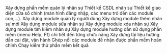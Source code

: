 Xây dựng phần mềm quản lý nhân sự
Thiết kế CSDL nhân sự
Thiết kế giao diện cửa sổ chính (màn hình đăng nhập, các menu trỏ đến các module con,…). 
Xây dựng module quản lý người dùng
Xây dựng module thêm nhân sự mới
Xây dựng module sửa nhân sự
Xây dựng module xóa nhân sự
Xây dựng module tìm kiếm nhân sự
Xây dựng module hướng dẫn sử dụng phần mềm (menu Help, F1) chi tiết đến từng chức năng
Xây dựng tài liệu hướng dẫn cài đặt, vận hành
Ghép nối các module để nhận được phần mềm hoàn chỉnh
Chạy kiểm thử phần mềm kết quả
